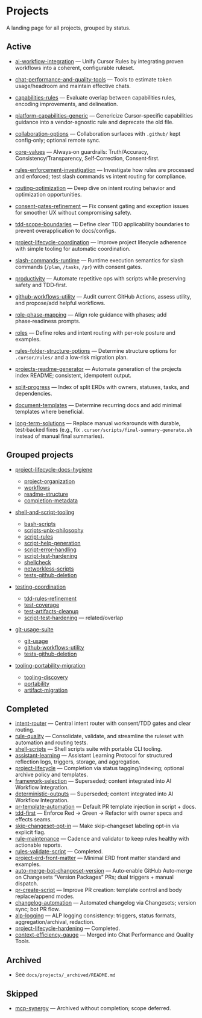 # Projects

A landing page for all projects, grouped by status.

## Active

- [ai-workflow-integration](./ai-workflow-integration/erd.md) — Unify Cursor Rules by integrating proven workflows into a coherent, configurable ruleset.
- [chat-performance-and-quality-tools](./chat-performance-and-quality-tools/erd.md) — Tools to estimate token usage/headroom and maintain effective chats.
- [capabilities-rules](./capabilities-rules/erd.md) — Evaluate overlap between capabilities rules, encoding improvements, and delineation.
- [platform-capabilities-generic](./platform-capabilities-generic/erd.md) — Genericize Cursor-specific capabilities guidance into a vendor-agnostic rule and deprecate the old file.
- [collaboration-options](./collaboration-options/erd.md) — Collaboration surfaces with `.github/` kept config‑only; optional remote sync.
- [core-values](./core-values/erd.md) — Always‑on guardrails: Truth/Accuracy, Consistency/Transparency, Self‑Correction, Consent‑first.
- [rules-enforcement-investigation](./rules-enforcement-investigation/erd.md) — Investigate how rules are processed and enforced; test slash commands vs intent routing for compliance.
- [routing-optimization](./routing-optimization/erd.md) — Deep dive on intent routing behavior and optimization opportunities.
- [consent-gates-refinement](./consent-gates-refinement/erd.md) — Fix consent gating and exception issues for smoother UX without compromising safety.
- [tdd-scope-boundaries](./tdd-scope-boundaries/erd.md) — Define clear TDD applicability boundaries to prevent overapplication to docs/configs.
- [project-lifecycle-coordination](./project-lifecycle-coordination/erd.md) — Improve project lifecycle adherence with simple tooling for automatic coordination.

- [slash-commands-runtime](./slash-commands-runtime/erd.md) — Runtime execution semantics for slash commands (`/plan`, `/tasks`, `/pr`) with consent gates.
- [productivity](./productivity/erd.md) — Automate repetitive ops with scripts while preserving safety and TDD‑first.
- [github-workflows-utility](./github-workflows-utility/erd.md) — Audit current GitHub Actions, assess utility, and propose/add helpful workflows.
- [role-phase-mapping](./role-phase-mapping/erd.md) — Align role guidance with phases; add phase‑readiness prompts.
- [roles](./roles/erd.md) — Define roles and intent routing with per‑role posture and examples.
- [rules-folder-structure-options](./rules-folder-structure-options/erd.md) — Determine structure options for `.cursor/rules/` and a low‑risk migration plan.
- [projects-readme-generator](./projects-readme-generator/erd.md) — Automate generation of the projects index README; consistent, idempotent output.
- [split-progress](./split-progress/erd.md) — Index of split ERDs with owners, statuses, tasks, and dependencies.
- [document-templates](./document-templates/erd.md) — Determine recurring docs and add minimal templates where beneficial.
- [long-term-solutions](./long-term-solutions/erd.md) — Replace manual workarounds with durable, test‑backed fixes (e.g., fix `.cursor/scripts/final-summary-generate.sh` instead of manual final summaries).

## Grouped projects

- [project-lifecycle-docs-hygiene](./project-lifecycle-docs-hygiene/erd.md)

  - [project-organization](./project-organization/erd.md)
  - [workflows](./workflows/erd.md)
  - [readme-structure](./readme-structure/erd.md)
  - [completion-metadata](./completion-metadata/erd.md)

- [shell-and-script-tooling](./shell-and-script-tooling/erd.md)

  - [bash-scripts](./bash-scripts/erd.md)
  - [scripts-unix-philosophy](./scripts-unix-philosophy/erd.md)
  - [script-rules](./script-rules/erd.md)
  - [script-help-generation](./script-help-generation/erd.md)
  - [script-error-handling](./script-error-handling/erd.md)
  - [script-test-hardening](./script-test-hardening/erd.md)
  - [shellcheck](./shellcheck/erd.md)
  - [networkless-scripts](./networkless-scripts/erd.md)
  - [tests-github-deletion](./tests-github-deletion/erd.md)

- [testing-coordination](./testing-coordination/erd.md)

  - [tdd-rules-refinement](./tdd-rules-refinement/erd.md)
  - [test-coverage](./test-coverage/erd.md)
  - [test-artifacts-cleanup](./test-artifacts-cleanup/erd.md)
  - [script-test-hardening](./script-test-hardening/erd.md) — related/overlap

- [git-usage-suite](./git-usage-suite/erd.md)

  - [git-usage](./git-usage/erd.md)
  - [github-workflows-utility](./github-workflows-utility/erd.md)
  - [tests-github-deletion](./tests-github-deletion/erd.md)

- [tooling-portability-migration](./tooling-portability-migration/erd.md)
  - [tooling-discovery](./tooling-discovery/erd.md)
  - [portability](./portability/erd.md)
  - [artifact-migration](./artifact-migration/erd.md)

## Completed

- [intent-router](_archived/2025/intent-router/final-summary.md) — Central intent router with consent/TDD gates and clear routing.
- [rule-quality](_archived/2025/rule-quality/final-summary.md) — Consolidate, validate, and streamline the ruleset with automation and routing tests.
- [shell-scripts](_archived/2025/shell-scripts/final-summary.md) — Shell scripts suite with portable CLI tooling.
- [assistant-learning](_archived/2025/assistant-learning/final-summary.md) — Assistant Learning Protocol for structured reflection logs, triggers, storage, and aggregation.
- [project-lifecycle](_archived/2025/project-lifecycle/final-summary.md) — Completion via status tagging/indexing; optional archive policy and templates.
- [framework-selection](_archived/2025/framework-selection/erd.md) — Superseded; content integrated into AI Workflow Integration.
- [deterministic-outputs](_archived/2025/deterministic-outputs/erd.md) — Superseded; content integrated into AI Workflow Integration.
- [pr-template-automation](_archived/2025/pr-template-automation/final-summary.md) — Default PR template injection in script + docs.
- [tdd-first](_archived/2025/tdd-first/final-summary.md) — Enforce Red → Green → Refactor with owner specs and effects seams.
- [skip-changeset-opt-in](_archived/2025/skip-changeset-opt-in/final-summary.md) — Make skip-changeset labeling opt-in via explicit flag.
- [rule-maintenance](_archived/2025/rule-maintenance/final-summary.md) — Cadence and validator to keep rules healthy with actionable reports.
- [rules-validate-script](_archived/2025/rules-validate-script/final-summary.md) — Completed.
- [project-erd-front-matter](_archived/2025/project-erd-front-matter/final-summary.md) — Minimal ERD front matter standard and examples.
- [auto-merge-bot-changeset-version](_archived/2025/auto-merge-bot-changeset-version/final-summary.md) — Auto‑enable GitHub Auto‑merge on Changesets “Version Packages” PRs; dual triggers + manual dispatch.
- [pr-create-script](_archived/2025/pr-create-script/erd.md) — Improve PR creation: template control and body replace/append modes.
- [changelog-automation](_archived/2025/changelog-automation/final-summary.md) — Automated changelog via Changesets; version sync; bot PR flow.
- [alp-logging](_archived/2025/alp-logging/final-summary.md) — ALP logging consistency: triggers, status formats, aggregation/archival, redaction.
- [project-lifecycle-hardening](_archived/2025/project-lifecycle-hardening/final-summary.md) — Completed.
- [context-efficiency-gauge](_archived/2025/context-efficiency-gauge/erd.md) — Merged into Chat Performance and Quality Tools.

## Archived

- See `docs/projects/_archived/README.md`

## Skipped

- [mcp-synergy](_archived/2025/mcp-synergy/erd.md) — Archived without completion; scope deferred.
